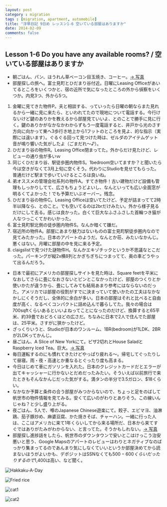 ```yaml
---
layout: post
category : migration
tags : [migration, apartment, automobile]
title: "浮草日記 9日め レッスン1-6 空いている部屋はありますか"
date: 2014-02-09
comments: false
---
```


## Lesson 1-6 Do you have any available rooms? / 空いている部屋はありますか

* 朝ごはん、パン、ほうれん草ベーコン目玉焼き、コーヒー。[-> 写真](http://instagram.com/p/kOT5CzFDY-/) &nbsp; 
* 部屋探しの旅へ。富士見町とひだまり谷付近。日曜にLeasing Officeがあいてるところをいくつかと、宿の近所で気になったところの外から偵察をいくつか。内見3つ、外から5つ。
1. 金曜に見てきた物件P。夫と相談する、っていったら日曜の朝ならまた見れるから一緒に見に来たら、といわれてたので現地について電話する。今行けないけど鍵のありかを教えるから部屋見ていいよ、とのことで勝手に見に行く。鍵のありかがなかなかわからずもう一度電話すると、井戸から光のさす方向に向かって東へ3歩行き地上から1フットのところを見よ、的な指示（実際には違います）。ぐるぐる回って見つけた時は、ゼルダのアイテムゲット音が鳴り響いた気がしたよ（ごまだれ〜♪）。
2. ひだまり谷の物件R。Leasing Office閉まってた。外からだけ見たけど、レビューの通り虫が多いｗ
3. 同じくひだまり谷、駅徒歩圏内物件S。1bedroom空いてますか？と聞いたら今は空きがなくて3月上旬に空くそう。代わりにStudioを見せてもらった。普通だけど駅まで歩いていけるところは良いね。
4. 弟オススメの管理会社系列の物件A。すてき物件！古い建物だけど設備も管理もしっかりしてて、広さもちょうどよいし、なんといっても広い全面窓が明るくてよかった！でも予算だいぶオーバー。残念。
5. ひだまり谷の物件C。Leasing Officeは空いてたけど、予定が詰まってて2時半以降なら、とのこと。でも空いてるのは2brだけみたい。外から様子見るだけにして去る。感じは良かった。白くて巨大なふさふさした首輪つき猫が人なつっこくてかわいかった。
6. 富士見町駅北側の徒歩圏内物件S。なんか暗くて嫌だ。
7. 宿近所の物件A。部屋にあまり魅力はないものの富士見町駅徒歩圏内なので見てみたかった。日本のアパートのようだ。なんとか荘、みたいなかんじ。悪くはない。月曜に部屋の中を見に来る予定。
8. claigslistで見つけた謎物件H。なんかエキゾチックというか不思議なとこだった。パーキングが縦2x横8列とかぎちぎちにつまってて、奥の車どうやって出るんだろう。
* 日本で最初にアメリカの部屋探しサイトを見た時は、Square feetを平米になおしてさらに畳になおさないとピンとこなかったけど、部屋のつくりとか使いかたが違うから、畳にしてみても結局あまり参考にはならないのだった。アメリカでは部屋の役割がすでに決まっていて使いかたの工夫はなかなかしにくそうだし、全体的に余白が多い。日本の部屋はそれと比べると自由度が高く、なるべくコンパクトに詰め込んで暮らしてた。我々の場合は700sqftくらいあるといいよねってことになったのだけど、換算すると65平米、約39畳でおどろくほどの広さだ。ちなみに日本で2人で住んでた部屋は、25平米。さすがに狭かったけど。
* ざっくりいうと、Studioが日本のワンルーム、1BR(bedroom)が1LDK、2BRが2LDKってかんじ。
* 昼ごはん、A Slice of New Yorkにて。ピザ2切れとHouse SaladとRaspberry Iced Tea。巨大。[-> 写真](http://instagram.com/p/kOUDC2lDZH/)
* 毎日運転するのにも慣れてきたけどやっぱり疲れる〜。帰宅してぐったりして昼寝。雨・夜・高速とか重なるとぐったり度も高まる。 &nbsp; 
* 今日はじめて車にガソリンを入れた。日本のクレジットカードだとエラーが出てキャッシャーに行かないとだめだったみたい。そういえば以前旅行で来たときもそんなかんじだった気がする。満タンの半分で3.5ガロン、$18くらい。
* なかなか予算と条件の合う部屋がみつからないので、ちょっと足をのばして帆世市の物件情報を見てみる。安くて広いのがわりとありそう。この線いんじゃね？と少し盛り上がる。 &nbsp; 
* 夜ごはん、5人で、噂のJapanese Chinese遊楽にて。餃子、エビマヨ、油淋鶏、茄子豚炒め、麻婆豆腐、かた焼きそば、チャーハン。一緒に行った人は、ここはアメリカに来て1年くらいしてから来る場所だ、日本から来てすぐではありがたみがわからない、と言ってた。そうかもしれない。[-> 写真](http://instagram.com/p/kOUV1JFDZV/)
* 部屋探し進捗話をしたら、帆世市のダウンタウンで安いとこはけっこう治安悪いと思う、Google Mapsのアパートのレビューはわりとネガティブなのばっかり集まってるのであんまり気にしなくていいというか部屋決めてから読まないほうがよいかも、デポジットはSSNなくても$500-600くらいだったりするので$1,400は高い、など聞く。


![Hakkaku-A-Day](https://lh4.googleusercontent.com/-UoD22MOg5xc/UviAyCIta6I/AAAAAAAB4Yo/0Bi-IoAfwF8/w620-h465-no/P1150181.JPG)

![Fried rice](https://lh5.googleusercontent.com/-N_IEREqsqZQ/UviAB7QGmiI/AAAAAAAB4XM/o-PShJfqir0/w620-h465-no/P1150179.JPG)

![cat1](https://lh6.googleusercontent.com/-noWQEFwD0Xw/UvhmGUkWeBI/AAAAAAAB4N8/Y0Lh1QGBosI/w620-h465-no/14+-+1)

![cat2](https://lh5.googleusercontent.com/-zq_Ehwzof4g/UvhmGZGd3WI/AAAAAAAB4OM/I0dIfX7ZSYQ/w620-h465-no/14+-+2)

